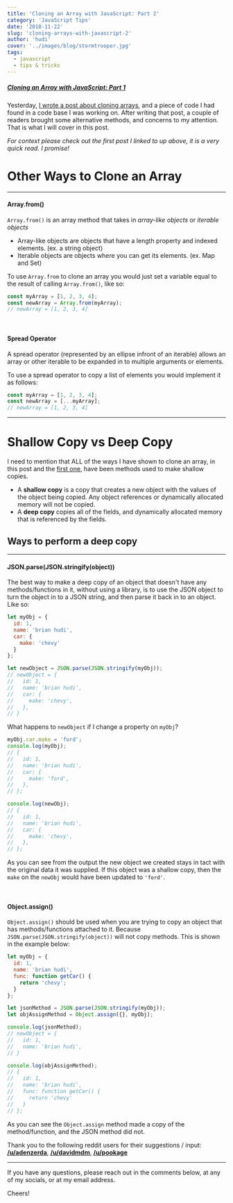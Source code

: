 ```yaml
---
title: 'Cloning an Array with JavaScript: Part 2'
category: 'JavaScript Tips'
date: '2018-11-22'
slug: 'cloning-arrays-with-javascript-2'
author: 'hudi'
cover: '../images/blog/stormtrooper.jpg'
tags:
  - javascript
  - tips & tricks
---
```


##### [Cloning an Array with JavaScript: Part 1](https://brianhudi.com/cloning-arrays-with-javascript)

Yesterday, [I wrote a post about cloning arrays](https://brianhudi.com/cloning-arrays-with-javascript), and a piece of code I had found in a code base I was working on. After writing that post, a couple of readers brought some alternative methods, and concerns to my attention. That is what I will cover in this post.

_For context please check out the first post I linked to up above, it is a very quick read. I promise!_

# Other Ways to Clone an Array

---

#### Array.from()

`Array.from()` is an array method that takes in _array-like objects_ or _iterable objects_

- Array-like objects are objects that have a length property and indexed elements. (ex. a string object)
- Iterable objects are objects where you can get its elements. (ex. Map and Set)

To use `Array.from` to clone an array you would just set a variable equal to the result of calling `Array.from()`, like so:

```js
const myArray = [1, 2, 3, 4];
const newArray = Array.from(myArray);
// newArray = [1, 2, 3, 4]
```

<br>

#### Spread Operator

A spread operator (represented by an ellipse infront of an iterable) allows an array or other iterable to be expanded in to multiple arguments or elements.

To use a spread operator to copy a list of elements you would implement it as follows:

```js
const myArray = [1, 2, 3, 4];
const newArray = [...myArray];
// newArray = [1, 2, 3, 4]
```

---

# Shallow Copy vs Deep Copy

I need to mention that ALL of the ways I have shown to clone an array, in this post and the [first one](https://brianhudi.com/cloning-arrays-with-javascript), have been methods used to make shallow copies.

- A **shallow copy** is a copy that creates a new object with the values of the object being copied. Any object references or dynamically allocated memory will not be copied.
- A **deep copy** copies all of the fields, and dynamically allocated memory that is referenced by the fields.

## Ways to perform a deep copy

---

#### JSON.parse(JSON.stringify(object))

The best way to make a deep copy of an object that doesn't have any methods/functions in it, without using a library, is to use the JSON object to turn the object in to a JSON string, and then parse it back in to an object. Like so:

```js
let myObj = {
  id: 1,
  name: 'brian hudi',
  car: {
    make: 'chevy'
  }
};

let newObject = JSON.parse(JSON.stringify(myObj));
// newObject = {
//   id: 1,
//   name: 'brian hudi',
//   car: {
//     make: 'chevy',
//   },
// }
```

What happens to `newObject` if I change a property on `myObj`?

```js
myObj.car.make = 'ford';
console.log(myObj);
// {
//   id: 1,
//   name: 'brian hudi',
//   car: {
//     make: 'ford',
//   },
// };

console.log(newObj);
// {
//   id: 1,
//   name: 'brian hudi',
//   car: {
//     make: 'chevy',
//   },
// };
```

As you can see from the output the new object we created stays in tact with the original data it was supplied. If this object was a shallow copy, then the `make` on the `newObj` would have been updated to `'ford'`.

<br>

#### Object.assign()

`Object.assign()` should be used when you are trying to copy an object that has methods/functions attached to it. Because `JSON.parse(JSON.stringify(object))` will not copy methods. This is shown in the example below:

```js
let myObj = {
  id: 1,
  name: 'brian hudi',
  func: function getCar() {
    return 'chevy';
  }
};

let jsonMethod = JSON.parse(JSON.stringify(myObj));
let objAssignMethod = Object.assign({}, myObj);

console.log(jsonMethod);
// newObject = {
//   id: 1,
//   name: 'brian hudi',
// }

console.log(objAssignMethod);
// {
//   id: 1,
//   name: 'brian hudi',
//   func: function getCar() {
//     return 'chevy'
//   }
// };
```

As you can see the `Object.assign` method made a copy of the method/function, and the JSON method did not.

Thank you to the following reddit users for their suggestions / input:
**[/u/adenzerda](https://www.reddit.com/user/adenzerda)**, **[/u/davidmdm](https://www.reddit.com/user/davidmdm)**, **[/u/pookage](https://www.reddit.com/user/pookage)**

---

If you have any questions, please reach out in the comments below, at any of my socials, or at my email address.

Cheers!
